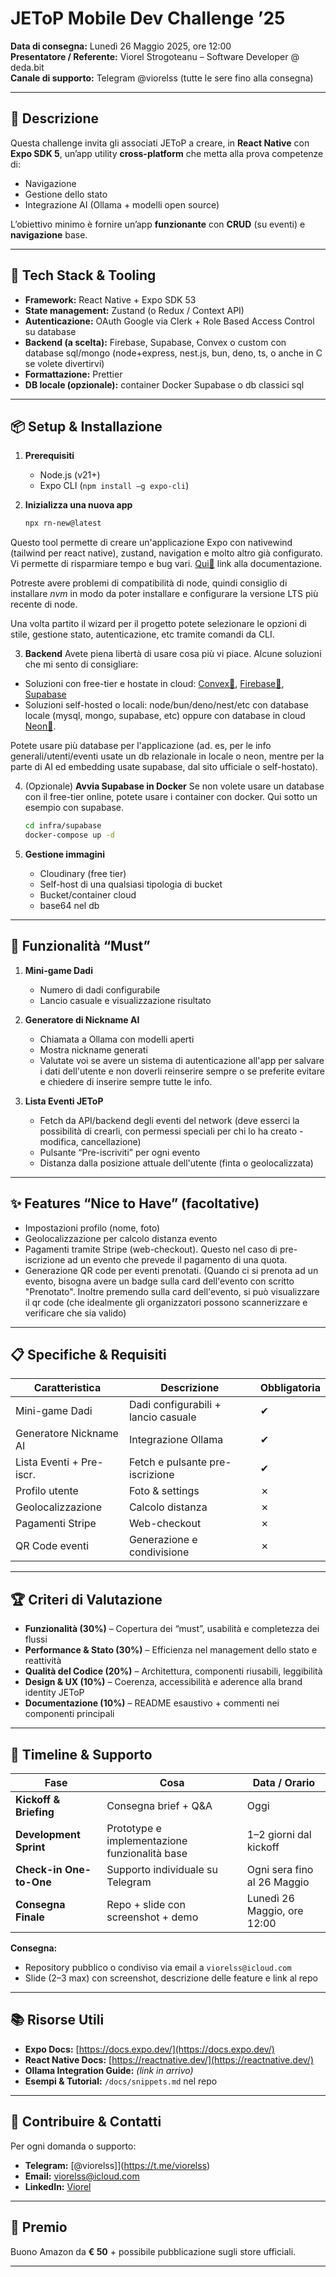 
# JEToP Mobile Dev Challenge ’25

**Data di consegna:** Lunedì 26 Maggio 2025, ore 12:00  
**Presentatore / Referente:** Viorel Strogoteanu – Software Developer @ deda.bit  
**Canale di supporto:** Telegram @viorelss (tutte le sere fino alla consegna)

---

## 📖 Descrizione

Questa challenge invita gli associati JEToP a creare, in **React Native** con **Expo SDK 5**, un’app utility **cross-platform** che metta alla prova competenze di:

- Navigazione  
- Gestione dello stato  
- Integrazione AI (Ollama + modelli open source)   

L’obiettivo minimo è fornire un’app **funzionante** con **CRUD** (su eventi) e **navigazione** base.

---

## 🚀 Tech Stack & Tooling

- **Framework:** React Native + Expo SDK 53  
- **State management:** Zustand (o Redux / Context API)  
- **Autenticazione:** OAuth Google via Clerk + Role Based Access Control su database  
- **Backend (a scelta):** Firebase, Supabase, Convex o custom con database sql/mongo (node+express, nest.js, bun, deno, ts, o anche in C se volete divertirvi) 
- **Formattazione:** Prettier  
- **DB locale (opzionale):** container Docker Supabase o db classici sql 

---

## 📦 Setup & Installazione

1. **Prerequisiti**  
   - Node.js (v21+)  
   - Expo CLI (`npm install –g expo-cli`)  

2. **Inizializza una nuova app**

   ```bash
   npx rn-new@latest
   ```
Questo tool permette di creare un'applicazione Expo con nativewind (tailwind per react native), zustand, navigation e molto altro già configurato. Vi permette di risparmiare tempo e bug vari. [Qui🔗](https://docs.rn.new/en/introduction) link alla documentazione.

Potreste avere problemi di compatibilità di node, quindi consiglio di installare *nvm* in modo da poter installare e configurare la versione LTS più recente di node.

Una volta partito il wizard per il progetto potete selezionare le opzioni di stile, gestione stato, autenticazione, etc tramite comandi da CLI.

3. **Backend**
Avete piena libertà di usare cosa più vi piace. Alcune soluzioni che mi sento di consigliare:
- Soluzioni con free-tier e hostate in cloud: [Convex🔗](https://www.convex.dev/), [Firebase🔗](https://firebase.google.com/), [Supabase](https://supabase.com/)
- Soluzioni self-hosted o locali: node/bun/deno/nest/etc con database locale (mysql, mongo, supabase, etc) oppure con database in cloud [Neon🔗](https://neon.tech/).

Potete usare più database per l'applicazione (ad. es, per le info generali/utenti/eventi usate un db relazionale in locale o neon, mentre per la parte di AI ed embedding usate supabase, dal sito ufficiale o self-hostato).

4. (Opzionale) **Avvia Supabase in Docker**
Se non volete usare un database con il free-tier online, potete usare i container con docker. Qui sotto un esempio con supabase.
   ```bash
   cd infra/supabase
   docker-compose up -d
   ```

5. **Gestione immagini**
   - Cloudinary (free tier)
   - Self-host di una qualsiasi tipologia di bucket
   - Bucket/container cloud
   - base64 nel db
---

## 🎯 Funzionalità “Must”

1. **Mini-game Dadi**

   * Numero di dadi configurabile
   * Lancio casuale e visualizzazione risultato

2. **Generatore di Nickname AI**

   * Chiamata a Ollama con modelli aperti
   * Mostra nickname generati
   * Valutate voi se avere un sistema di autenticazione all'app per salvare i dati dell'utente e non doverli reinserire sempre o se preferite evitare e chiedere di inserire sempre tutte le info.

3. **Lista Eventi JEToP**

   * Fetch da API/backend degli eventi del network (deve esserci la possibilità di crearli, con permessi speciali per chi lo ha creato - modifica, cancellazione)
   * Pulsante “Pre-iscriviti” per ogni evento
   * Distanza dalla posizione attuale dell'utente (finta o geolocalizzata)

---

## ✨ Features “Nice to Have” (facoltative)

* Impostazioni profilo (nome, foto)
* Geolocalizzazione per calcolo distanza evento
* Pagamenti tramite Stripe (web-checkout). Questo nel caso di pre-iscrizione ad un evento che prevede il pagamento di una quota.
* Generazione QR code per eventi prenotati. (Quando ci si prenota ad un evento, bisogna avere un badge sulla card dell'evento con scritto "Prenotato". Inoltre premendo sulla card dell'evento, si può visualizzare il qr code (che idealmente gli organizzatori possono scannerizzare e verificare che sia valido)

---

## 📋 Specifiche & Requisiti

| Caratteristica           | Descrizione                         | Obbligatoria |
| ------------------------ | ----------------------------------- | ------------ |
| Mini-game Dadi           | Dadi configurabili + lancio casuale | ✔            |
| Generatore Nickname AI   | Integrazione Ollama                 | ✔            |
| Lista Eventi + Pre-iscr. | Fetch e pulsante pre-iscrizione     | ✔            |
| Profilo utente           | Foto & settings                     | ✗            |
| Geolocalizzazione        | Calcolo distanza                    | ✗            |
| Pagamenti Stripe         | Web-checkout                        | ✗            |
| QR Code eventi           | Generazione e condivisione          | ✗            |

---

## 🏆 Criteri di Valutazione

* **Funzionalità (30%)** – Copertura dei “must”, usabilità e completezza dei flussi
* **Performance & Stato (30%)** – Efficienza nel management dello stato e reattività
* **Qualità del Codice (20%)** – Architettura, componenti riusabili, leggibilità
* **Design & UX (10%)** – Coerenza, accessibilità e aderence alla brand identity JEToP
* **Documentazione (10%)** – README esaustivo + commenti nei componenti principali

---

## 📅 Timeline & Supporto

| Fase                    | Cosa                                          | Data / Orario               |
| ----------------------- | --------------------------------------------- | --------------------------- |
| **Kickoff & Briefing**  | Consegna brief + Q\&A                         | Oggi                        |
| **Development Sprint**  | Prototype e implementazione funzionalità base | 1–2 giorni dal kickoff      |
| **Check-in One-to-One** | Supporto individuale su Telegram              | Ogni sera fino al 26 Maggio |
| **Consegna Finale**     | Repo + slide con screenshot + demo            | Lunedì 26 Maggio, ore 12:00 |

**Consegna:**

* Repository pubblico o condiviso via email a `viorelss@icloud.com`
* Slide (2–3 max) con screenshot, descrizione delle feature e link al repo

---

## 📚 Risorse Utili

* **Expo Docs:** [https://docs.expo.dev/](https://docs.expo.dev/)
* **React Native Docs:** [https://reactnative.dev/](https://reactnative.dev/)
* **Ollama Integration Guide:** *(link in arrivo)*
* **Esempi & Tutorial:** `/docs/snippets.md` nel repo

---

## 🤝 Contribuire & Contatti

Per ogni domanda o supporto:

* **Telegram:** [@viorelss]](https://t.me/viorelss)
* **Email:** [viorelss@icloud.com](mailto:viorelss@icloud.com)
* **LinkedIn:** [Viorel](https://www.linkedin.com/in/viorelss/)

---

## 🎁 Premio

Buono Amazon da **€ 50** + possibile pubblicazione sugli store ufficiali.

---

